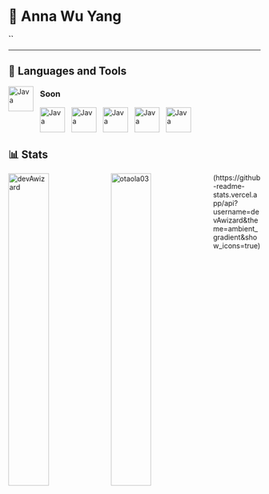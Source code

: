 # 🌸 Anna Wu Yang

**``**

---

## 🧰 Languages and Tools

<img align="left" alt="Java" width="50px" style="padding-right:10px;" src="https://cdn.jsdelivr.net/gh/devicons/devicon@latest/icons/c/c-original.svg" />

### Soon

<img align="left" alt="Java" width="50px" style="padding-right:10px;" src="https://cdn.jsdelivr.net/gh/devicons/devicon@latest/icons/cplusplus/cplusplus-original.svg" />
<img align="left" alt="Java" width="50px" style="padding-right:10px; "src="https://cdn.jsdelivr.net/gh/devicons/devicon@latest/icons/python/python-original.svg" />
<img align="left" alt="Java" width="50px" style="padding-right:10px; "src="https://cdn.jsdelivr.net/gh/devicons/devicon@latest/icons/docker/docker-original-wordmark.svg" />
<img align="left" alt="Java" width="50px" style="padding-right:10px; "src="https://cdn.jsdelivr.net/gh/devicons/devicon@latest/icons/linux/linux-original.svg" />
<img align="left" alt="Java" width="50px" style="padding-right:10px; "src="https://cdn.jsdelivr.net/gh/devicons/devicon@latest/icons/git/git-original.svg" />

</br>
</br>
</br>

 <h2> 📊 Stats </h3>

<img align="left" src="https://github-readme-stats.vercel.app/api/top-langs?username=devAwizard&show_icons=true&locale=en&layout=compact&theme=dark" alt="devAwizard" width="40%" />
<img align="left" src="https://github-readme-stats.vercel.app/api?username=devAwizard&show_icons=true&locale=en&theme=dark" alt="otaola03" width="40%" />
(https://github-readme-stats.vercel.app/api?username=devAwizard&theme=ambient_gradient&show_icons=true)
